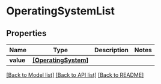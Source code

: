 # OperatingSystemList


## Properties
Name | Type | Description | Notes
------------ | ------------- | ------------- | -------------
**value** | [**[OperatingSystem]**](OperatingSystem.md) |  | 

[[Back to Model list]](../README.md#documentation-for-models) [[Back to API list]](../README.md#documentation-for-api-endpoints) [[Back to README]](../README.md)



